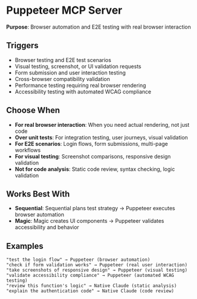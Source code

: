 # Puppeteer MCP Server

**Purpose**: Browser automation and E2E testing with real browser interaction

## Triggers
- Browser testing and E2E test scenarios
- Visual testing, screenshot, or UI validation requests
- Form submission and user interaction testing
- Cross-browser compatibility validation
- Performance testing requiring real browser rendering
- Accessibility testing with automated WCAG compliance

## Choose When
- **For real browser interaction**: When you need actual rendering, not just code
- **Over unit tests**: For integration testing, user journeys, visual validation
- **For E2E scenarios**: Login flows, form submissions, multi-page workflows
- **For visual testing**: Screenshot comparisons, responsive design validation
- **Not for code analysis**: Static code review, syntax checking, logic validation

## Works Best With
- **Sequential**: Sequential plans test strategy → Puppeteer executes browser automation
- **Magic**: Magic creates UI components → Puppeteer validates accessibility and behavior

## Examples
```
"test the login flow" → Puppeteer (browser automation)
"check if form validation works" → Puppeteer (real user interaction)
"take screenshots of responsive design" → Puppeteer (visual testing)
"validate accessibility compliance" → Puppeteer (automated WCAG testing)
"review this function's logic" → Native Claude (static analysis)
"explain the authentication code" → Native Claude (code review)
```
